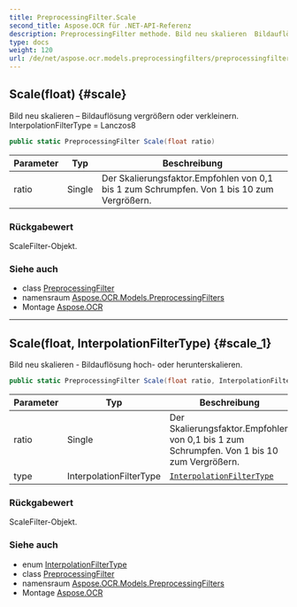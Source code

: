 ```yaml
---
title: PreprocessingFilter.Scale
second_title: Aspose.OCR für .NET-API-Referenz
description: PreprocessingFilter methode. Bild neu skalieren  Bildauflösung vergrößern oder verkleinern. InterpolationFilterType  Lanczos8
type: docs
weight: 120
url: /de/net/aspose.ocr.models.preprocessingfilters/preprocessingfilter/scale/
---
```

## Scale(float) {#scale}

Bild neu skalieren – Bildauflösung vergrößern oder verkleinern. InterpolationFilterType = Lanczos8

```csharp
public static PreprocessingFilter Scale(float ratio)
```

| Parameter | Typ | Beschreibung |
| --- | --- | --- |
| ratio | Single | Der Skalierungsfaktor.Empfohlen von 0,1 bis 1 zum Schrumpfen. Von 1 bis 10 zum Vergrößern. |

### Rückgabewert

ScaleFilter-Objekt.

### Siehe auch

* class [PreprocessingFilter](../)
* namensraum [Aspose.OCR.Models.PreprocessingFilters](../../preprocessingfilter/)
* Montage [Aspose.OCR](../../../)

---

## Scale(float, InterpolationFilterType) {#scale_1}

Bild neu skalieren - Bildauflösung hoch- oder herunterskalieren.

```csharp
public static PreprocessingFilter Scale(float ratio, InterpolationFilterType type)
```

| Parameter | Typ | Beschreibung |
| --- | --- | --- |
| ratio | Single | Der Skalierungsfaktor.Empfohlen von 0,1 bis 1 zum Schrumpfen. Von 1 bis 10 zum Vergrößern. |
| type | InterpolationFilterType | [`InterpolationFilterType`](../../../aspose.ocr.filters/interpolationfiltertype/) |

### Rückgabewert

ScaleFilter-Objekt.

### Siehe auch

* enum [InterpolationFilterType](../../../aspose.ocr.filters/interpolationfiltertype/)
* class [PreprocessingFilter](../)
* namensraum [Aspose.OCR.Models.PreprocessingFilters](../../preprocessingfilter/)
* Montage [Aspose.OCR](../../../)


